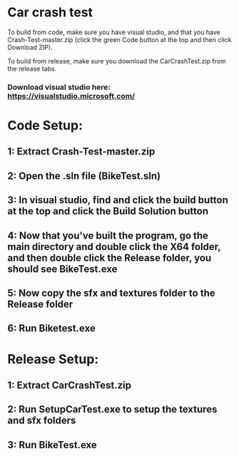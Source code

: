 # Car crash test

To build from code, make sure you have visual studio, and that you have Crash-Test-master.zip (click the green Code button at the top and then click Download ZIP).

To build from release, make sure you download the CarCrashTest.zip from the release tabs.

### Download visual studio here: https://visualstudio.microsoft.com/

# Code Setup:

  ## 1: Extract Crash-Test-master.zip

  ## 2: Open the .sln file (BikeTest.sln)
  
  ## 3: In visual studio, find and click the build button at the top and click the Build Solution button
  
  ## 4: Now that you've built the program, go the main directory and double click the X64 folder, and then double click the Release folder, you should see BikeTest.exe
  
  ## 5: Now copy the sfx and textures folder to the Release folder
  
  ## 6: Run Biketest.exe

# Release Setup:

  ## 1: Extract CarCrashTest.zip
  
  ## 2: Run SetupCarTest.exe to setup the textures and sfx folders
  
  ## 3: Run BikeTest.exe
